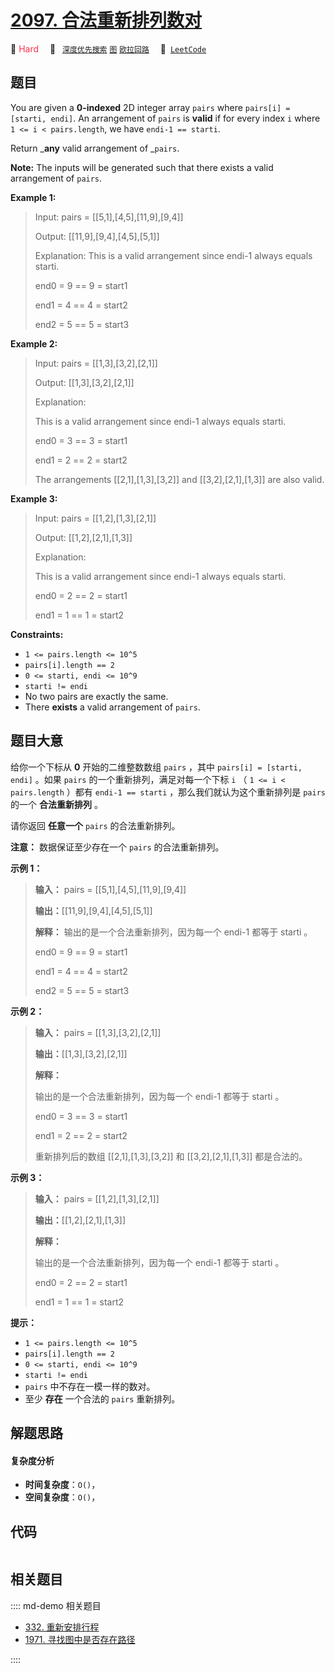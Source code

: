 # [2097. 合法重新排列数对](https://leetcode.com/problems/valid-arrangement-of-pairs)

🔴 <font color=#ff334b>Hard</font>&emsp; 🔖&ensp; [`深度优先搜索`](/leetcode/outline/tag/depth-first-search.md) [`图`](/leetcode/outline/tag/graph.md) [`欧拉回路`](/leetcode/outline/tag/eulerian-circuit.md)&emsp; 🔗&ensp;[`LeetCode`](https://leetcode.com/problems/valid-arrangement-of-pairs)


## 题目

You are given a **0-indexed** 2D integer array `pairs` where `pairs[i] =
[starti, endi]`. An arrangement of `pairs` is **valid** if for every index `i`
where `1 <= i < pairs.length`, we have `endi-1 == starti`.

Return _**any** valid arrangement of _`pairs`.

**Note:** The inputs will be generated such that there exists a valid
arrangement of `pairs`.



**Example 1:**

> Input: pairs = [[5,1],[4,5],[11,9],[9,4]]
> 
> Output: [[11,9],[9,4],[4,5],[5,1]]
> 
> Explanation: This is a valid arrangement since endi-1 always equals starti.
> 
> end0 = 9 == 9 = start1 
> 
> end1 = 4 == 4 = start2
> 
> end2 = 5 == 5 = start3

**Example 2:**

> Input: pairs = [[1,3],[3,2],[2,1]]
> 
> Output: [[1,3],[3,2],[2,1]]
> 
> Explanation:
> 
> This is a valid arrangement since endi-1 always equals starti.
> 
> end0 = 3 == 3 = start1
> 
> end1 = 2 == 2 = start2
> 
> The arrangements [[2,1],[1,3],[3,2]] and [[3,2],[2,1],[1,3]] are also valid.

**Example 3:**

> Input: pairs = [[1,2],[1,3],[2,1]]
> 
> Output: [[1,2],[2,1],[1,3]]
> 
> Explanation:
> 
> This is a valid arrangement since endi-1 always equals starti.
> 
> end0 = 2 == 2 = start1
> 
> end1 = 1 == 1 = start2

**Constraints:**

  * `1 <= pairs.length <= 10^5`
  * `pairs[i].length == 2`
  * `0 <= starti, endi <= 10^9`
  * `starti != endi`
  * No two pairs are exactly the same.
  * There **exists** a valid arrangement of `pairs`.


## 题目大意

给你一个下标从 **0**  开始的二维整数数组 `pairs` ，其中 `pairs[i] = [starti, endi]` 。如果 `pairs`
的一个重新排列，满足对每一个下标 `i` （ `1 <= i < pairs.length` ）都有 `endi-1 == starti`
，那么我们就认为这个重新排列是 `pairs` 的一个 **合法重新排列** 。

请你返回 **任意一个**  `pairs` 的合法重新排列。

**注意：** 数据保证至少存在一个 `pairs` 的合法重新排列。



**示例 1：**

> 
> 
> 
> 
> 
> **输入：** pairs = [[5,1],[4,5],[11,9],[9,4]]
> 
> **输出：**[[11,9],[9,4],[4,5],[5,1]]
> 
> **解释：** 输出的是一个合法重新排列，因为每一个 endi-1 都等于 starti 。
> 
> end0 = 9 == 9 = start1 
> 
> end1 = 4 == 4 = start2
> 
> end2 = 5 == 5 = start3
> 
> 

**示例 2：**

> 
> 
> 
> 
> 
> **输入：** pairs = [[1,3],[3,2],[2,1]]
> 
> **输出：**[[1,3],[3,2],[2,1]]
> 
> **解释：**
> 
> 输出的是一个合法重新排列，因为每一个 endi-1 都等于 starti 。
> 
> end0 = 3 == 3 = start1
> 
> end1 = 2 == 2 = start2
> 
> 重新排列后的数组 [[2,1],[1,3],[3,2]] 和 [[3,2],[2,1],[1,3]] 都是合法的。
> 
> 

**示例 3：**

> 
> 
> 
> 
> 
> **输入：** pairs = [[1,2],[1,3],[2,1]]
> 
> **输出：**[[1,2],[2,1],[1,3]]
> 
> **解释：**
> 
> 输出的是一个合法重新排列，因为每一个 endi-1 都等于 starti 。
> 
> end0 = 2 == 2 = start1
> 
> end1 = 1 == 1 = start2
> 
> 



**提示：**

  * `1 <= pairs.length <= 10^5`
  * `pairs[i].length == 2`
  * `0 <= starti, endi <= 10^9`
  * `starti != endi`
  * `pairs` 中不存在一模一样的数对。
  * 至少 **存在** 一个合法的 `pairs` 重新排列。


## 解题思路

#### 复杂度分析

- **时间复杂度**：`O()`，
- **空间复杂度**：`O()`，

## 代码

```javascript

```

## 相关题目

:::: md-demo 相关题目
- [332. 重新安排行程](https://leetcode.com/problems/reconstruct-itinerary)
- [1971. 寻找图中是否存在路径](https://leetcode.com/problems/find-if-path-exists-in-graph)

::::
